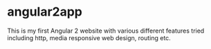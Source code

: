 # angular2app

This is my first Angular 2 website with various different features tried including http, media responsive web design, routing etc.
